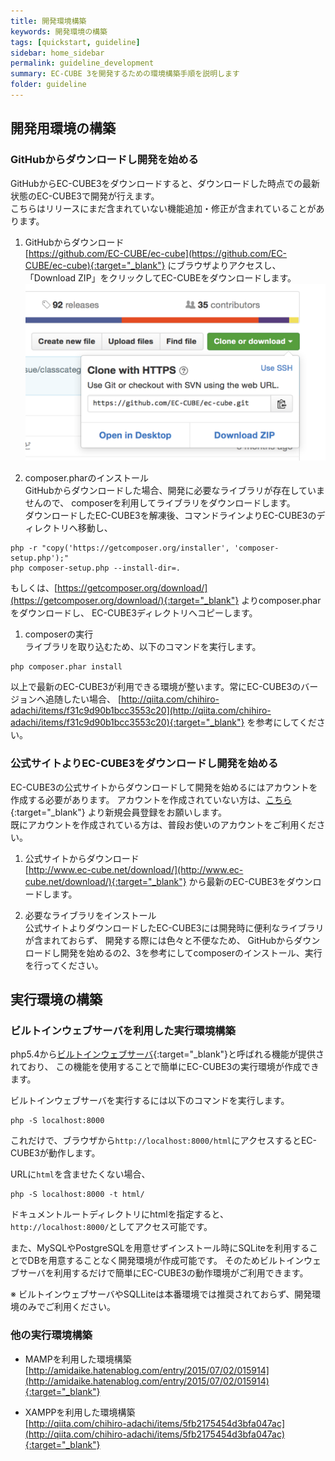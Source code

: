 ```yaml
---
title: 開発環境構築
keywords: 開発環境の構築
tags: [quickstart, guideline]
sidebar: home_sidebar
permalink: guideline_development
summary: EC-CUBE 3を開発するための環境構築手順を説明します
folder: guideline
---
```


## 開発用環境の構築

### GitHubからダウンロードし開発を始める
GitHubからEC-CUBE3をダウンロードすると、ダウンロードした時点での最新状態のEC-CUBE3で開発が行えます。  
こちらはリリースにまだ含まれていない機能追加・修正が含まれていることがあります。

1. GitHubからダウンロード  
[https://github.com/EC-CUBE/ec-cube](https://github.com/EC-CUBE/ec-cube){:target="_blank"} にブラウザよりアクセスし、
「Download ZIP」をクリックしてEC-CUBEをダウンロードします。
![GitHub](/images/guideline/development-01.png)

1. composer.pharのインストール  
GitHubからダウンロードした場合、開発に必要なライブラリが存在していませんので、
composerを利用してライブラリをダウンロードします。  
ダウンロードしたEC-CUBE3を解凍後、コマンドラインよりEC-CUBE3のディレクトリへ移動し、  
```
php -r "copy('https://getcomposer.org/installer', 'composer-setup.php');"
php composer-setup.php --install-dir=.
```  
もしくは、[https://getcomposer.org/download/](https://getcomposer.org/download/){:target="_blank"} よりcomposer.pharをダウンロードし、
EC-CUBE3ディレクトリへコピーします。  

1. composerの実行  
ライブラリを取り込むため、以下のコマンドを実行します。  
```
php composer.phar install
```

以上で最新のEC-CUBE3が利用できる環境が整います。常にEC-CUBE3のバージョンへ追随したい場合、
[http://qiita.com/chihiro-adachi/items/f31c9d90b1bcc3553c20](http://qiita.com/chihiro-adachi/items/f31c9d90b1bcc3553c20){:target="_blank"} を参考にしてください。

### 公式サイトよりEC-CUBE3をダウンロードし開発を始める
EC-CUBE3の公式サイトからダウンロードして開発を始めるにはアカウントを作成する必要があります。
アカウントを作成されていない方は、[こちら](https://www.ec-cube.net/entry/){:target="_blank"} より新規会員登録をお願いします。  
既にアカウントを作成されている方は、普段お使いのアカウントをご利用ください。


1. 公式サイトからダウンロード  
[http://www.ec-cube.net/download/](http://www.ec-cube.net/download/){:target="_blank"} から最新のEC-CUBE3をダウンロードします。

1. 必要なライブラリをインストール  
公式サイトよりダウンロードしたEC-CUBE3には開発時に便利なライブラリが含まれておらず、
開発する際には色々と不便なため、 GitHubからダウンロードし開発を始めるの2、3を参考にしてcomposerのインストール、実行を行ってください。

## 実行環境の構築

### ビルトインウェブサーバを利用した実行環境構築
php5.4から[ビルトインウェブサーバ](http://php.net/manual/ja/features.commandline.webserver.php){:target="_blank"}と呼ばれる機能が提供されており、
この機能を使用することで簡単にEC-CUBE3の実行環境が作成できます。

ビルトインウェブサーバを実行するには以下のコマンドを実行します。

```
php -S localhost:8000
```

これだけで、ブラウザから`http://localhost:8000/html`にアクセスするとEC-CUBE3が動作します。

URLに`html`を含ませたくない場合、

```
php -S localhost:8000 -t html/
```

ドキュメントルートディレクトリにhtmlを指定すると、`http://localhost:8000/`としてアクセス可能です。


また、MySQLやPostgreSQLを用意せずインストール時にSQLiteを利用することでDBを用意することなく開発環境が作成可能です。
そのためビルトインウェブサーバを利用するだけで簡単にEC-CUBE3の動作環境がご利用できます。

※ ビルトインウェブサーバやSQLLiteは本番環境では推奨されておらず、開発環境のみでご利用ください。


### 他の実行環境構築
- MAMPを利用した環境構築  
[http://amidaike.hatenablog.com/entry/2015/07/02/015914](http://amidaike.hatenablog.com/entry/2015/07/02/015914){:target="_blank"}

- XAMPPを利用した環境構築  
[http://qiita.com/chihiro-adachi/items/5fb2175454d3bfa047ac](http://qiita.com/chihiro-adachi/items/5fb2175454d3bfa047ac){:target="_blank"}


